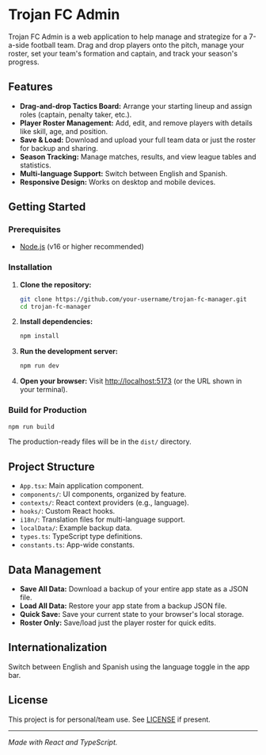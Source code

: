 # Trojan FC Admin

Trojan FC Admin is a web application to help manage and strategize for a 7-a-side football team. Drag and drop players onto the pitch, manage your roster, set your team's formation and captain, and track your season's progress.

## Features

- **Drag-and-drop Tactics Board:** Arrange your starting lineup and assign roles (captain, penalty taker, etc.).
- **Player Roster Management:** Add, edit, and remove players with details like skill, age, and position.
- **Save & Load:** Download and upload your full team data or just the roster for backup and sharing.
- **Season Tracking:** Manage matches, results, and view league tables and statistics.
- **Multi-language Support:** Switch between English and Spanish.
- **Responsive Design:** Works on desktop and mobile devices.

## Getting Started

### Prerequisites

- [Node.js](https://nodejs.org/) (v16 or higher recommended)

### Installation

1. **Clone the repository:**
   ```sh
   git clone https://github.com/your-username/trojan-fc-manager.git
   cd trojan-fc-manager
   ```

2. **Install dependencies:**
   ```sh
   npm install
   ```

3. **Run the development server:**
   ```sh
   npm run dev
   ```

4. **Open your browser:**
   Visit [http://localhost:5173](http://localhost:5173) (or the URL shown in your terminal).

### Build for Production

```sh
npm run build
```

The production-ready files will be in the `dist/` directory.

## Project Structure

- `App.tsx`: Main application component.
- `components/`: UI components, organized by feature.
- `contexts/`: React context providers (e.g., language).
- `hooks/`: Custom React hooks.
- `i18n/`: Translation files for multi-language support.
- `localData/`: Example backup data.
- `types.ts`: TypeScript type definitions.
- `constants.ts`: App-wide constants.

## Data Management

- **Save All Data:** Download a backup of your entire app state as a JSON file.
- **Load All Data:** Restore your app state from a backup JSON file.
- **Quick Save:** Save your current state to your browser's local storage.
- **Roster Only:** Save/load just the player roster for quick edits.

## Internationalization

Switch between English and Spanish using the language toggle in the app bar.

## License

This project is for personal/team use. See [LICENSE](LICENSE) if present.

---

*Made with React and TypeScript.*
